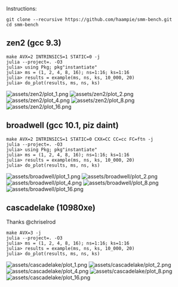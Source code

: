 Instructions:

```console
git clone --recursive https://github.com/haampie/smm-bench.git
cd smm-bench
```

## zen2 (gcc 9.3)

```
make AVX=2 INTRINSICS=1 STATIC=0 -j
julia --project=. -O3
julia> using Pkg; pkg"instantiate"
julia> ms = (1, 2, 4, 8, 16); ns=1:16; ks=1:16
julia> results = example(ms, ns, ks, 10_000, 20)
julia> do_plot(results, ms, ns, ks)
```
![assets/zen2/plot_1.png](assets/zen2/plot_1.png)
![assets/zen2/plot_2.png](assets/zen2/plot_2.png)
![assets/zen2/plot_4.png](assets/zen2/plot_4.png)
![assets/zen2/plot_8.png](assets/zen2/plot_8.png)
![assets/zen2/plot_16.png](assets/zen2/plot_16.png)
## broadwell (gcc 10.1, piz daint)

```
make AVX=2 INTRINSICS=1 STATIC=0 CXX=CC CC=cc FC=ftn -j
julia --project=. -O3
julia> using Pkg; pkg"instantiate"
julia> ms = (1, 2, 4, 8, 16); ns=1:16; ks=1:16
julia> results = example(ms, ns, ks, 10_000, 20)
julia> do_plot(results, ms, ns, ks)
```
![assets/broadwell/plot_1.png](assets/broadwell/plot_1.png)
![assets/broadwell/plot_2.png](assets/broadwell/plot_2.png)
![assets/broadwell/plot_4.png](assets/broadwell/plot_4.png)
![assets/broadwell/plot_8.png](assets/broadwell/plot_8.png)
![assets/broadwell/plot_16.png](assets/broadwell/plot_16.png)

## cascadelake (10980xe)
Thanks @chriselrod

```
make AVX=3 -j
julia --project=. -O3
julia> ms = (1, 2, 4, 8, 16); ns=1:16; ks=1:16
julia> results = example(ms, ns, ks, 10_000, 20)
julia> do_plot(results, ms, ns, ks)
```
![assets/cascadelake/plot_1.png](assets/cascadelake/plot_1.png)
![assets/cascadelake/plot_2.png](assets/cascadelake/plot_2.png)
![assets/cascadelake/plot_4.png](assets/cascadelake/plot_4.png)
![assets/cascadelake/plot_8.png](assets/cascadelake/plot_8.png)
![assets/cascadelake/plot_16.png](assets/cascadelake/plot_16.png)
